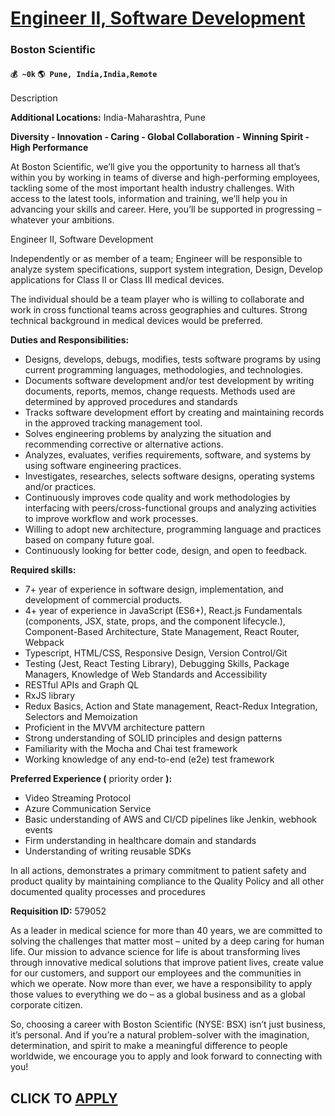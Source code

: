 # [Engineer II, Software Development](https://www.remotewlb.com/apply/engineer-ii-software-development-83593)  
### Boston Scientific  
#### `💰 ~0k` `🌎 Pune, India,India,Remote`  

Description

**Additional Locations:** India-Maharashtra, Pune

 **Diversity - Innovation - Caring - Global Collaboration - Winning Spirit - High Performance**

At Boston Scientific, we’ll give you the opportunity to harness all that’s within you by working in teams of diverse and high-performing employees, tackling some of the most important health industry challenges. With access to the latest tools, information and training, we’ll help you in advancing your skills and career. Here, you’ll be supported in progressing – whatever your ambitions.

Engineer II, Software Development

Independently or as member of a team; Engineer will be responsible to analyze system specifications, support system integration, Design, Develop applications for Class II or Class III medical devices.

The individual should be a team player who is willing to collaborate and work in cross functional teams across geographies and cultures. Strong technical background in medical devices would be preferred.

**Duties and Responsibilities:**

  * Designs, develops, debugs, modifies, tests software programs by using current programming languages, methodologies, and technologies.
  * Documents software development and/or test development by writing documents, reports, memos, change requests. Methods used are determined by approved procedures and standards
  * Tracks software development effort by creating and maintaining records in the approved tracking management tool.
  * Solves engineering problems by analyzing the situation and recommending corrective or alternative actions.
  * Analyzes, evaluates, verifies requirements, software, and systems by using software engineering practices.
  * Investigates, researches, selects software designs, operating systems and/or practices.
  * Continuously improves code quality and work methodologies by interfacing with peers/cross-functional groups and analyzing activities to improve workflow and work processes.
  * Willing to adopt new architecture, programming language and practices based on company future goal.
  * Continuously looking for better code, design, and open to feedback.

**Required skills:**

  * 7+ year of experience in software design, implementation, and development of commercial products.
  * 4+ year of experience in JavaScript (ES6+), React.js Fundamentals (components, JSX, state, props, and the component lifecycle.), Component-Based Architecture, State Management, React Router, Webpack
  * Typescript, HTML/CSS, Responsive Design, Version Control/Git
  * Testing (Jest, React Testing Library), Debugging Skills, Package Managers, Knowledge of Web Standards and Accessibility
  * RESTful APIs and Graph QL
  * RxJS library
  * Redux Basics, Action and State management, React-Redux Integration, Selectors and Memoization
  * Proficient in the MVVM architecture pattern
  * Strong understanding of SOLID principles and design patterns
  * Familiarity with the Mocha and Chai test framework
  * Working knowledge of any end-to-end (e2e) test framework  

**Preferred Experience (** priority order **):**

  * Video Streaming Protocol
  * Azure Communication Service 
  * Basic understanding of AWS and CI/CD pipelines like Jenkin, webhook events
  * Firm understanding in healthcare domain and standards
  * Understanding of writing reusable SDKs

In all actions, demonstrates a primary commitment to patient safety and product quality by maintaining compliance to the Quality Policy and all other documented quality processes and procedures

**Requisition ID:** 579052

As a leader in medical science for more than 40 years, we are committed to solving the challenges that matter most – united by a deep caring for human life. Our mission to advance science for life is about transforming lives through innovative medical solutions that improve patient lives, create value for our customers, and support our employees and the communities in which we operate. Now more than ever, we have a responsibility to apply those values to everything we do – as a global business and as a global corporate citizen.

So, choosing a career with Boston Scientific (NYSE: BSX) isn’t just business, it’s personal. And if you’re a natural problem-solver with the imagination, determination, and spirit to make a meaningful difference to people worldwide, we encourage you to apply and look forward to connecting with you!

  
## CLICK TO [APPLY](https://www.remotewlb.com/apply/engineer-ii-software-development-83593)

